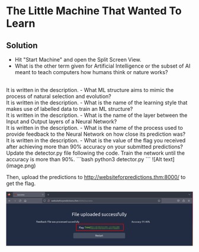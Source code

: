 #  The Little Machine That Wanted To Learn

## Solution
- Hit "Start Machine" and open the Split Screen View.
- What is the other term given for Artificial Intelligence or the subset of AI meant to teach computers how humans think or nature works? 
<br/>
It is written in the description.
- What ML structure aims to mimic the process of natural selection and evolution?
<br/>
It is written in the description.
- What is the name of the learning style that makes use of labelled data to train an ML structure?
<br/>
It is written in the description.
- What is the name of the layer between the Input and Output layers of a Neural Network?
<br/>
It is written in the description.
- What is the name of the process used to provide feedback to the Neural Network on how close its prediction was?
<br/>
It is written in the description.
- What is the value of the flag you received after achieving more than 90% accuracy on your submitted predictions?
<br/>
Update the detector.py file following the code. Train the network until the accuracy is more than 90%.
```bash
python3 detector.py
```
![Alt text](image.png)

Then, upload the predictions to http://websiteforpredictions.thm:8000/ to get the flag.

![Alt text](image-1.png)
